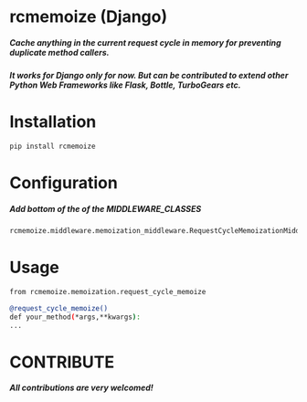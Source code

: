 # rcmemoize (Django)
##### Cache anything in the current request cycle in memory for preventing duplicate method callers.
##### It works for Django only for now. But can be contributed to extend other Python Web Frameworks like Flask, Bottle, TurboGears etc.

# Installation

```bash
pip install rcmemoize
```

# Configuration

##### Add bottom of the of the MIDDLEWARE_CLASSES

```bash
rcmemoize.middleware.memoization_middleware.RequestCycleMemoizationMiddleware
```

# Usage
```bash
from rcmemoize.memoization.request_cycle_memoize

@request_cycle_memoize()
def your_method(*args,**kwargs):
...
```

# CONTRIBUTE
##### All contributions are very welcomed!

